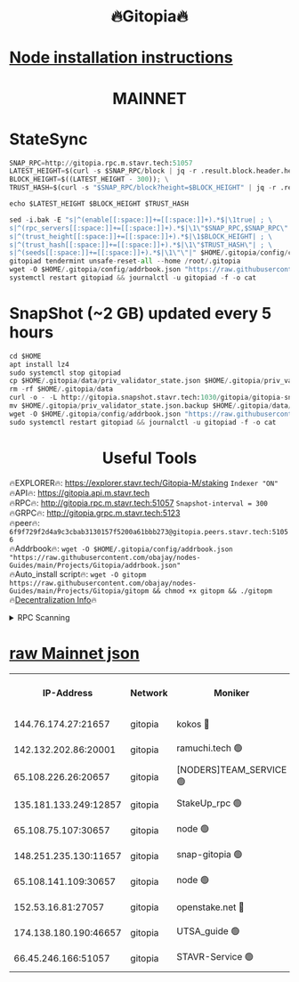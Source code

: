 <h1 align="center"> 🔥Gitopia🔥</h1>

[Node installation instructions](https://github.com/obajay/nodes-Guides/tree/main/Projects/Gitopia)
=

<h1 align="center"> MAINNET</h1>

# StateSync
```python
SNAP_RPC=http://gitopia.rpc.m.stavr.tech:51057
LATEST_HEIGHT=$(curl -s $SNAP_RPC/block | jq -r .result.block.header.height); \
BLOCK_HEIGHT=$((LATEST_HEIGHT - 300)); \
TRUST_HASH=$(curl -s "$SNAP_RPC/block?height=$BLOCK_HEIGHT" | jq -r .result.block_id.hash)

echo $LATEST_HEIGHT $BLOCK_HEIGHT $TRUST_HASH

sed -i.bak -E "s|^(enable[[:space:]]+=[[:space:]]+).*$|\1true| ; \
s|^(rpc_servers[[:space:]]+=[[:space:]]+).*$|\1\"$SNAP_RPC,$SNAP_RPC\"| ; \
s|^(trust_height[[:space:]]+=[[:space:]]+).*$|\1$BLOCK_HEIGHT| ; \
s|^(trust_hash[[:space:]]+=[[:space:]]+).*$|\1\"$TRUST_HASH\"| ; \
s|^(seeds[[:space:]]+=[[:space:]]+).*$|\1\"\"|" $HOME/.gitopia/config/config.toml
gitopiad tendermint unsafe-reset-all --home /root/.gitopia
wget -O $HOME/.gitopia/config/addrbook.json "https://raw.githubusercontent.com/obajay/nodes-Guides/main/Projects/Gitopia/addrbook.json"
systemctl restart gitopiad && journalctl -u gitopiad -f -o cat
```
# SnapShot (~2 GB) updated every 5 hours
```python
cd $HOME
apt install lz4
sudo systemctl stop gitopiad
cp $HOME/.gitopia/data/priv_validator_state.json $HOME/.gitopia/priv_validator_state.json.backup
rm -rf $HOME/.gitopia/data
curl -o - -L http://gitopia.snapshot.stavr.tech:1030/gitopia/gitopia-snap.tar.lz4 | lz4 -c -d - | tar -x -C $HOME/.gitopia --strip-components 2
mv $HOME/.gitopia/priv_validator_state.json.backup $HOME/.gitopia/data/priv_validator_state.json
wget -O $HOME/.gitopia/config/addrbook.json "https://raw.githubusercontent.com/obajay/nodes-Guides/main/Projects/Gitopia/addrbook.json"
sudo systemctl restart gitopiad && journalctl -u gitopiad -f -o cat
```
 <h1 align="center"> Useful Tools</h1>

🔥EXPLORER🔥:      https://explorer.stavr.tech/Gitopia-M/staking  `Indexer "ON"` \
🔥API🔥: 			 		 https://gitopia.api.m.stavr.tech \
🔥RPC🔥:           http://gitopia.rpc.m.stavr.tech:51057              `Snapshot-interval = 300` \
🔥GRPC🔥:          http://gitopia.grpc.m.stavr.tech:5123 \
🔥peer🔥:					 `6f9f729f2d4a9c3cbab3130157f5200a61bbb273@gitopia.peers.stavr.tech:51056` \
🔥Addrbook🔥:    ```wget -O $HOME/.gitopia/config/addrbook.json "https://raw.githubusercontent.com/obajay/nodes-Guides/main/Projects/Gitopia/addrbook.json"``` \
🔥Auto_install script🔥: ```wget -O gitopm https://raw.githubusercontent.com/obajay/nodes-Guides/main/Projects/Gitopia/gitopm && chmod +x gitopm && ./gitopm``` \
🔥[Decentralization Info](https://github.com/obajay/StateSync-snapshots/tree/main/Projects/Gitopia/Decentralization)🔥

<details>
<summary>RPC Scanning</summary>

<h2 align="center"> We scan nodes in real time every 4 hours. And we provide the final result of RPC endpoints.
We cannot influence the operation of these nodes in any way. </h2>


```python
If Voting Power is higher than 0 --> then the Node is a validator of the network and may be subject to attack and be a potential threat to the chain.
```
```python
We marked such validators with a red symbol
```

</details>

[raw Mainnet json](https://rpc-check.gitopm.stavr.tech/gitopm/rpc-gitopm-result.json)
=

<table><tr><th>IP-Address</th><th>Network</th><th>Moniker</th><th>Latest Block Height</th><th>Earliest Block Height</th><th>Catching Up</th><th>Tx Index</th><th>Voting Power</th><th>Scan Time</th></tr><tr><td>144.76.174.27:21657</td><td>gitopia</td><td>kokos 🔴</td><td>11261955</td><td>6071990</td><td>False</td><td>off</td><td>936374</td><td>2023-12-26T17:07:11.310798944UTC</td></tr><tr><td>142.132.202.86:20001</td><td>gitopia</td><td>ramuchi.tech 🟢</td><td>11261953</td><td>6548337</td><td>False</td><td>on</td><td>0</td><td>2023-12-26T17:07:08.624363062UTC</td></tr><tr><td>65.108.226.26:20657</td><td>gitopia</td><td>[NODERS]TEAM_SERVICE 🟢</td><td>11261966</td><td>6846001</td><td>False</td><td>on</td><td>0</td><td>2023-12-26T17:07:28.489231078UTC</td></tr><tr><td>135.181.133.249:12857</td><td>gitopia</td><td>StakeUp_rpc 🟢</td><td>11261954</td><td>8010001</td><td>False</td><td>on</td><td>0</td><td>2023-12-26T17:07:08.982192214UTC</td></tr><tr><td>65.108.75.107:30657</td><td>gitopia</td><td>node 🟢</td><td>11261960</td><td>8802845</td><td>False</td><td>on</td><td>0</td><td>2023-12-26T17:07:19.819351080UTC</td></tr><tr><td>148.251.235.130:11657</td><td>gitopia</td><td>snap-gitopia 🟢</td><td>11261952</td><td>9516001</td><td>False</td><td>on</td><td>0</td><td>2023-12-26T17:07:06.339052463UTC</td></tr><tr><td>65.108.141.109:30657</td><td>gitopia</td><td>node 🟢</td><td>11261952</td><td>10145845</td><td>False</td><td>on</td><td>0</td><td>2023-12-26T17:07:05.987071580UTC</td></tr><tr><td>152.53.16.81:27057</td><td>gitopia</td><td>openstake.net 🔴</td><td>11261934</td><td>10455001</td><td>False</td><td>off</td><td>5895</td><td>2023-12-26T17:06:35.714087146UTC</td></tr><tr><td>174.138.180.190:46657</td><td>gitopia</td><td>UTSA_guide 🟢</td><td>11261939</td><td>11194706</td><td>False</td><td>on</td><td>0</td><td>2023-12-26T17:06:44.505955050UTC</td></tr><tr><td>66.45.246.166:51057</td><td>gitopia</td><td>STAVR-Service 🟢</td><td>11261943</td><td>11256001</td><td>False</td><td>on</td><td>0</td><td>2023-12-26T17:06:51.321630846UTC</td></tr></table>
